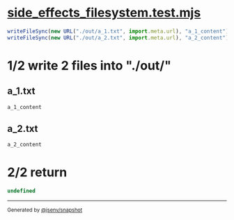 # [side_effects_filesystem.test.mjs](../../side_effects_filesystem.test.mjs)

```js
writeFileSync(new URL("./out/a_1.txt", import.meta.url), "a_1_content");
writeFileSync(new URL("./out/a_2.txt", import.meta.url), "a_2_content");
```

# 1/2 write 2 files into "./out/"

## a_1.txt
```txt
a_1_content
```

## a_2.txt
```txt
a_2_content
```

# 2/2 return

```js
undefined
```

---

<sub>
  Generated by <a href="https://github.com/jsenv/core/tree/main/packages/tooling/snapshot">@jsenv/snapshot</a>
</sub>
